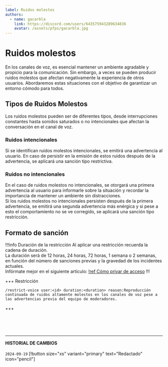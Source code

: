 ```yaml
---
label: Ruidos molestos
authors:
  - name: gacarbla
    link: https://discord.com/users/643575943289634836
    avatar: /assets/pfps/gacarbla.jpg
---
```


# Ruidos molestos
En los canales de voz, es esencial mantener un ambiente agradable y propicio para la comunicación. Sin embargo, a veces se pueden producir ruidos molestos que afectan negativamente la experiencia de otros usuarios. Abordaremos estas situaciones con el objetivo de garantizar un entorno cómodo para todos.

## Tipos de Ruidos Molestos

Los ruidos molestos pueden ser de diferentes tipos, desde interrupciones constantes hasta sonidos saturados o no intencionales que afectan la conversación en el canal de voz.

### Ruidos intencionales

Si se identifican ruidos molestos intencionales, se emitirá una advertencia al usuario. En caso de persistir en la emisión de estos ruidos después de la advertencia, se aplicará una sanción tipo restrictiva.

### Ruidos no intencionales
En el caso de ruidos molestos no intencionales, se otorgará una primera advertencia al usuario para informarle sobre la situación y recordar la importancia de mantener un ambiente sin distracciones.<br>
Si los ruidos molestos no intencionales persisten después de la primera advertencia, se emitirá una segunda advertencia más enérgica y si pese a esto el comportamiento no se ve corregido, se aplicará una sanción tipo restricción.

## Formato de sanción

!!!info Duración de la restricción
Al aplicar una restricción recuerda la cadena de duración.<br>
La duración será de 12 horas, 24 horas, 72 horas, 1 semana o 2 semanas, en función del número de sanciones previas y la gravedad de los incidentes actuales.<br>
Infórmate mejor en el siguiente artículo:
[!ref Cómo privar de acceso](./privar_de_acceso.md)
!!!

+++ Restricción
```
/restrict-voice user:<id> duration:<duration> reason:Reproducción continuada de ruidos altamente molestos en los canales de voz pese a las advertencias previa del equipo de moderadores.
```
+++

<br><br><br>
** **
**HISTORIAL DE CAMBIOS**<br><br> 
`2024-09-19` [!button size="xs" variant="primary" text="Redactado" icon="pencil"]